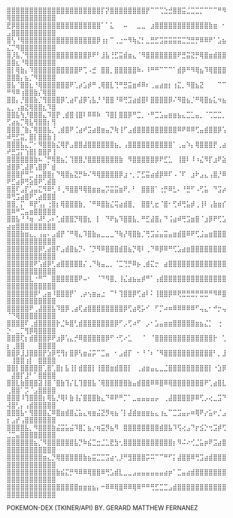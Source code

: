 ⣿⣿⣿⣿⣿⣿⣿⣿⣿⣿⣿⣿⣿⣿⣿⣿⣿⣿⣿⣿⣿⡏⡝⣿⣿⣿⣿⣿⣿⣿⣿⡟⠉⠉⢉⣑⣚⣿⣿⣭⣈⣉⣉⡉⠉⠉⠉⠛⠻⢿⣿⣿⣿⣿⣿⣿⣿⣿⣿⣿
⣟⡿⣿⣿⣿⣿⣿⣿⣿⣿⣿⣿⣿⣿⣿⣿⣿⣿⣿⣿⣿⠁⠁⣅⠀⠀⠤⠀⠀⣀⣀⠀⣰⣿⣿⣿⣿⣿⣿⣿⣿⣿⣿⣿⣿⣷⣶⠀⠂⣠⣿⣿⣿⣿⣿⣿⣿⣿⣿⣿
⣿⢣⠘⢿⣿⣿⣿⣿⣿⣿⣿⣿⣿⣿⣿⣿⣿⣿⣿⣿⡿⢰⡆⠉⢀⣐⠒⠻⢷⣌⡃⣀⣛⣋⣩⣭⣭⣭⣭⣉⣙⣛⡛⠿⠿⠟⠁⣡⣦⣌⡉⠻⣿⣿⣿⣿⣿⣿⣿⣿
⣿⡸⣧⡈⢻⣿⣿⣿⣿⣿⣿⣿⣿⣿⣿⣿⣿⣿⡿⠟⠃⣸⣧⢘⣋⣭⣾⣶⣄⠈⠻⣿⣿⣿⣿⣿⣿⣿⠟⣛⣭⣝⡛⢿⣿⣶⣾⣿⣿⣿⣿⣆⠘⢿⣿⣿⣿⣿⣿⣿
⣿⡇⢿⣷⡄⠹⣿⣿⣿⣿⣿⣿⣿⣿⣿⣿⠟⢉⠠⣚⠀⣿⣿⡀⣿⣿⣿⣿⣿⠷⠄⠸⠛⠛⠉⠉⠉⠁⣾⡿⠛⠻⢿⣦⠹⢿⣿⣿⣿⣿⣿⣿⡄⣦⡈⠻⣿⣿⣿⣿
⣿⣧⠈⣿⣿⣆⠘⢿⣿⣿⣿⣿⣿⣿⠟⢁⡴⣡⡾⠛⢀⢿⣿⣇⢙⠛⣛⣭⣶⠾⠿⠆⢀⣤⣴⣶⡆⢰⣍⡀⠻⣿⣦⣝⠀⠀⠀⠉⠉⠛⠻⠿⢰⣿⣿⣷⡌⢿⣿⣿
⣿⣿⡄⡘⣿⣿⣷⡈⢻⣿⣿⣿⡿⢁⣴⠏⣼⡿⢡⣧⡘⠘⣿⣿⠘⠿⢛⣩⣴⣾⣿⠇⣿⣿⣿⣿⡿⠌⠻⣿⣦⡈⠛⢿⣿⣦⣅⠲⣦⣄⡀⢠⣶⣝⢿⣿⣿⣆⠹⣿
⣿⣿⣧⢳⡘⣿⣿⣿⣄⠹⣿⡟⢀⣾⣿⢸⣿⠇⠿⠿⠷⠀⠹⣿⡇⣿⣿⡿⠛⣉⡀⠐⠛⣉⣡⣤⣶⣶⣦⣄⣉⣁⣤⡀⠈⢉⣉⣉⡀⢋⣴⣦⡉⢿⣧⢻⣿⣿⡆⢻
⣿⣿⣿⠈⣷⡌⢿⣿⣿⣧⡈⢀⣾⣿⠟⢈⣴⠞⣩⣴⣿⣶⣤⡙⢷⢸⠋⣠⣾⣿⣿⣿⣿⣿⣿⣿⣿⣿⠿⠟⠿⠿⢋⣤⣾⣿⣿⡿⢡⠾⢛⣋⣭⡀⣿⡇⣿⣿⣷⢸
⣿⣿⣿⣧⣄⡉⠂⠻⣿⣿⣷⣌⢿⡟⣠⣿⣿⣼⣿⣿⣿⣿⣿⣿⣦⡀⢠⣿⣿⣿⣿⣿⣿⣿⣿⣿⣿⠁⢀⣤⠱⡄⢿⣿⣿⣿⡟⢀⣴⠞⣛⣩⡍⢱⣿⡇⣿⣿⡟⢸
⣿⣿⣿⣿⣿⣿⣷⠦⠈⡛⢿⣿⣦⡁⢹⣿⣿⡘⣿⣿⣿⣿⣿⣿⣿⣷⠀⠻⣿⣿⣿⣿⣿⡿⠟⣋⣁⠀⢸⣿⠇⠸⠰⣌⠻⡏⣰⠟⣵⣾⣿⡿⢁⣼⡿⢡⣿⡿⠁⣾
⣿⣿⣿⡟⠛⣉⢠⣤⣿⣿⡆⠙⢿⣿⣦⣝⡛⠷⠌⠻⢿⣿⣿⣿⣿⡿⣰⠐⡀⡉⣋⣭⣴⣾⡿⠿⠏⠠⠈⠏⠀⣰⠗⣠⣄⢠⣿⡘⠿⠟⣋⣴⡿⢛⣵⣿⠟⢁⣾⣿
⣿⣿⠏⣠⡏⣡⣤⣍⠻⠿⢃⠸⢀⠻⣿⣿⠻⢿⣿⣶⣶⣤⡩⣭⣭⣶⠟⡀⠃⠀⣿⣿⣿⠁⢐⡛⠿⣃⠄⠘⣛⠋⠠⢋⣥⠀⠙⣩⡴⠿⢛⣩⣴⣿⠟⢁⣴⣿⣿⣿
⣿⣿⡀⡍⠀⠿⡟⢡⡄⢐⣿⡆⢿⣿⣿⣿⣷⡀⠈⠛⠿⣿⣷⣌⢭⣴⣾⣿⡀⠀⣿⣿⢃⣖⠈⣿⠂⢋⠾⢛⣥⡾⢀⢸⠇⢠⣷⣶⡎⣿⠿⠛⣉⣤⣶⣿⣿⣿⣿⣿
⣿⣿⣧⠘⠘⢶⠀⠼⠃⡠⠆⢁⣾⣿⣿⡙⢿⣿⣆⠀⡇⠀⠙⠟⣦⠹⣿⣿⣧⡀⠛⣋⣼⣿⡄⠙⢨⣴⠾⢛⣩⣶⣿⠈⣰⡿⠟⢋⣡⣴⣶⣿⣿⣿⣿⣿⣿⣿⣿⣿
⣿⣿⣿⣷⣶⣄⡀⢠⣤⠄⣠⣾⡟⠈⠛⢿⣄⠹⣿⣷⣤⣀⣀⣀⠙⢷⡜⢿⣿⣷⡈⢛⣩⣬⣤⣭⣤⣶⣾⣿⠿⠟⢋⣨⣤⣶⣿⣿⣿⣿⣿⣿⣿⣿⣿⣿⣿⣿⣿⣿
⣿⣿⣿⣿⣿⣿⣿⡿⢃⣴⣿⠏⣠⣾⣿⣦⡙⠄⠈⡙⠻⠿⣿⣿⣿⣾⣿⣦⡙⢿⠇⢀⠙⠿⡿⠿⠛⢋⣡⣴⣶⣿⣿⣿⣿⣿⣿⣿⣿⣿⣿⣿⣿⣿⣿⣿⣿⣿⣿⣿
⣿⣿⣿⣿⣿⣿⠟⢡⣾⡿⢃⣴⣿⣿⣿⣿⣿⡌⢀⠙⢷⣤⣀⡀⠈⣉⢙⡛⠿⡦⢀⣾⣍⡒⠀⣴⣿⣿⣿⣿⣿⣿⣿⣿⣿⣿⣿⣿⣿⣿⣿⣿⣿⣿⣿⣿⣿⣿⣿⣿
⣿⣿⣿⣿⣿⣇⠐⠛⠉⠀⣿⣿⣿⣿⣿⣿⠟⠤⠂⠀⠈⠙⠻⣿⡀⢸⣌⣴⣦⣤⡾⠛⠁⢠⣾⣿⣿⣿⣿⣿⣿⣿⣿⣿⣿⣿⣿⣿⣿⣿⣿⣿⣿⣿⣿⣿⣿⣿⣿⣿
⣿⣿⣿⣿⣿⣿⡿⠃⣠⣶⠸⣿⣿⣿⡟⠁⢀⡴⢢⣶⣤⣐⠀⠉⠃⢹⣿⣿⡿⢋⣴⠇⠅⢸⣿⣿⡿⠿⢟⣛⣛⣛⡛⣛⣛⠛⠻⠿⣿⣿⣿⣿⣿⣿⣿⣿⣿⣿⣿⣿
⣿⣿⣿⣿⣿⠟⢀⣼⣿⣿⣧⠹⣿⡿⢀⣴⢏⣴⣿⣿⣿⣿⣿⣿⣿⣿⡿⢋⣴⢟⡥⠊⠀⠋⡉⠴⠶⠿⠿⠿⠿⠿⠋⢤⣄⠂⠚⡒⢤⠈⠙⢿⣿⣿⣿⣿⣿⣿⣿⣿
⣿⣿⣿⣿⠏⢀⣾⣿⣿⣿⣿⡗⣈⠷⣿⢃⣾⣿⣿⣿⣿⣿⣿⣿⡿⠋⡠⢋⠴⠋⠀⡠⠂⣡⣤⣶⣶⣿⣿⣿⣿⣿⣶⣦⣌⡁⠀⢐⠀⡑⠀⣀⡉⢻⡿⢿⣿⣿⣿⣿
⣿⣿⣿⢏⡆⣾⣿⣿⣿⡿⠟⣰⡿⢡⣄⡚⠿⣿⣿⣿⣿⣿⡿⠋⠐⢋⠔⣁⠀⠀⠈⠀⠈⣿⣿⣿⣿⣿⣿⣿⣿⣿⣿⣿⣿⣿⡗⠀⢁⡆⢀⣿⣿⠀⠀⠀⣿⣿⣿⣿
⣿⣿⡿⣸⣸⣿⣿⣿⡟⣱⡿⢛⢻⡆⣿⡿⢣⣶⣬⡭⠉⣉⣤⠀⠂⣠⣾⡏⠀⠂⠘⠈⠆⠈⠻⣿⣿⣿⣿⣿⣿⣿⣿⣿⣿⣿⠃⡀⣸⠀⢸⣿⣿⢰⡇⠀⣿⣿⣿⣿
⣿⣿⡇⣿⣿⣿⣿⣿⢁⣿⢁⣿⡆⣧⢸⡇⣾⣿⣿⡇⢸⣿⣿⣶⣾⣿⣿⡇⠀⢀⣴⣶⣤⣄⣀⣈⣿⣿⣿⣿⣿⣿⣿⣿⣿⡇⠐⣱⡿⠀⣼⣿⡏⣸⠃⠁⣿⣿⣿⣿
⣿⣿⣇⣷⣿⣿⣿⣽⢸⣿⠈⣿⣷⢹⡌⣇⢹⣿⣿⣧⠈⢿⣿⣿⣿⣿⣿⣷⣤⣾⣿⣿⠿⠿⣿⠿⢿⣿⣿⣿⣿⣿⣿⣿⠟⢁⣴⣿⣇⢀⣿⣿⠁⡩⠈⣠⣿⣿⣿⣿
⣿⣿⣿⠸⢹⣿⣿⣿⡆⢿⣧⡘⢿⠇⣷⢸⡌⣿⣿⣿⣷⣄⠙⠿⠟⠛⡉⠁⣀⣤⣤⣤⣤⡤⠀⢀⣼⣿⣿⣿⣿⡿⠿⢋⡠⢔⣀⣩⠙⢼⣿⢃⡄⢠⣾⣿⣿⣿⣿⣿
⣿⣿⣿⣧⠂⢻⣿⣿⣿⣌⠿⣿⣶⣾⣿⣌⣥⣄⢶⣶⣬⣝⡻⢶⣦⠈⡇⣼⣾⣶⣶⣶⣦⣄⢰⣄⠉⣉⣩⣤⡤⠶⢿⠟⡔⣥⠖⡈⣠⡆⣠⡞⢠⣿⣿⣿⣿⣿⣿⣿
⣿⣿⣿⣿⣧⡀⠻⣿⣿⣿⣷⣬⣭⣥⣬⠹⣿⡁⣦⡐⢶⣭⡻⣦⠻⠀⣿⣿⣿⣿⣿⣿⣿⣿⣾⣿⣧⠹⢫⢔⣠⠙⡖⣪⡑⢒⣩⡾⢋⣈⣉⣤⣿⣿⣿⣿⣿⣿⣿⣿
⣿⣿⣿⣿⣿⣿⣦⡈⠻⣿⣿⣿⣿⣿⣿⣧⡙⠷⣮⣉⣒⣈⣁⣟⣳⢂⣿⣿⣿⣿⣿⣿⣿⣿⣿⣿⣿⡆⠻⠬⠔⢊⣈⣥⡶⠟⣩⣴⣿⣿⣿⣿⣿⣿⣿⣿⣿⣿⣿⣿
⣿⣿⣿⣿⣿⣿⣿⣿⣶⣄⡙⢿⣿⣿⣿⣿⣿⣷⣦⣭⣉⣉⣩⣴⢂⡸⠛⣻⣿⣿⣿⡭⠭⠉⠉⠛⠋⡅⣼⣿⣿⠿⢛⣩⣴⣾⣿⣿⣿⣿⣿⣿⣿⣿⣿⣿⣿⣿⣿⣿
⣿⣿⣿⣿⣿⣿⣿⣿⣿⣿⣿⣷⣮⣍⡛⠻⠿⠿⢿⣿⣿⠿⢛⣡⣾⣇⣀⣀⣠⣤⣤⣤⣤⣤⣤⣴⡶⠁⣉⣤⣴⣾⣿⣿⣿⣿⣿⣿⣿⣿⣿⣿⣿⣿⣿⣿⣿⣿⣿⣿
⣿⣿⣿⣿⣿⣿⣿⣿⣿⣿⣿⣿⣿⣿⣿⣿⣶⣶⣶⣦⡄⠒⠿⠿⢿⣿⠿⠿⢿⠿⠛⠛⢛⣋⣉⣉⣠⣾⣿⣿⣿⣿⣿⣿⣿⣿⣿⣿⣿⣿⣿⣿⣿⣿⣿⣿⣿⣿⣿⣿

POKEMON-DEX (TKINER/API)
BY. GERARD MATTHEW FERNANEZ
